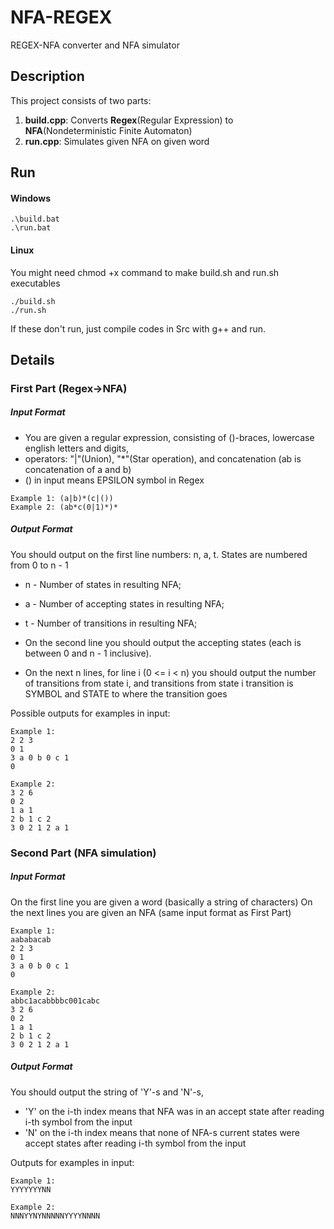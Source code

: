 # NFA-REGEX
REGEX-NFA converter and NFA simulator

## Description
This project consists of two parts:
1) **build.cpp**: Converts **Regex**(Regular Expression) to **NFA**(Nondeterministic Finite Automaton)
2) **run.cpp**:   Simulates given NFA on given word

## Run
#### Windows
```console
.\build.bat
.\run.bat
```
#### Linux
You might need chmod +x command to make build.sh and run.sh executables
```console
./build.sh
./run.sh
```

If these don't run, just compile codes in Src with g++ and run.

## Details

### First Part (Regex->NFA)
##### Input Format
- You are given a regular expression, consisting of ()-braces, lowercase english letters and digits,
- operators: "|"(Union), "*"(Star operation), and concatenation (ab is concatenation of a and b)
- () in input means EPSILON symbol in Regex

```console
Example 1: (a|b)*(c|())
Example 2: (ab*c(0|1)*)*
```

##### Output Format
You should output on the first line numbers: n, a, t.
States are numbered from 0 to n - 1
- n - Number of states in resulting NFA;
- a - Number of accepting states in resulting NFA;
- t - Number of transitions in resulting NFA;

- On the second line you should output the accepting states (each is between 0 and n - 1 inclusive).
- On the next n lines, for line i (0 <= i < n) you should output 
the number of transitions from state i, and transitions from state i
transition is SYMBOL and STATE to where the transition goes

Possible outputs for examples in input:
```console
Example 1:
2 2 3
0 1
3 a 0 b 0 c 1
0

Example 2:
3 2 6
0 2
1 a 1
2 b 1 c 2
3 0 2 1 2 a 1
```

### Second Part (NFA simulation)
##### Input Format
On the first line you are given a word (basically a string of characters)
On the next lines you are given an NFA (same input format as First Part)

```console
Example 1:
aababacab
2 2 3
0 1
3 a 0 b 0 c 1
0

Example 2:
abbc1acabbbbc001cabc
3 2 6
0 2
1 a 1
2 b 1 c 2
3 0 2 1 2 a 1
```

##### Output Format
You should output the string of 'Y'-s and 'N'-s,
- 'Y' on the i-th index means that NFA was in an accept state after reading i-th symbol from the input
- 'N' on the i-th index means that none of NFA-s current states were accept states after reading i-th symbol from the input

Outputs for examples in input:
```console
Example 1:
YYYYYYYNN

Example 2:
NNNYYNYNNNNNYYYYNNNN
```
